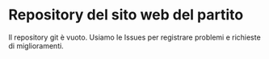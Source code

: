 # Repository del sito web del partito

Il repository git è vuoto. Usiamo le Issues per registrare problemi e richieste di miglioramenti.
